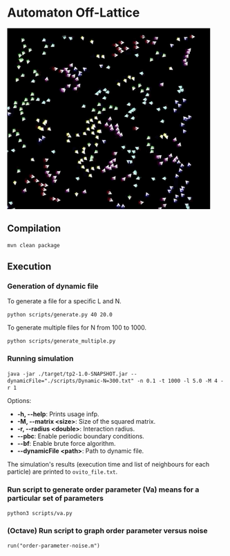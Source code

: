 # Automaton Off-Lattice

<img src="https://github.com/j1nma/Automaton-Off-Lattice/blob/master/automata.gif?raw=true"/>

## Compilation

```
mvn clean package
```

## Execution
### Generation of dynamic file
To generate a file for a specific L and N.
```
python scripts/generate.py 40 20.0
```

To generate multiple files for N from 100 to 1000.
```
python scripts/generate_multiple.py
```
### Running simulation

```
java -jar ./target/tp2-1.0-SNAPSHOT.jar --dynamicFile="./scripts/Dynamic-N=300.txt" -n 0.1 -t 1000 -l 5.0 -M 4 -r 1
```

Options:

* **-h, --help**: Prints usage infp.
* **-M, --matrix &lt;size>**: Size of the squared matrix.
* **-r, --radius &lt;double>**: Interaction radius.
* **--pbc**: Enable periodic boundary conditions.
* **--bf**: Enable brute force algorithm.
* **--dynamicFile &lt;path>**: Path to dynamic file.

The simulation's results (execution time and list of neighbours for each particle)
are printed to `ovito_file.txt`.

### Run script to generate order parameter (Va) means for a particular set of parameters

```
python3 scripts/va.py
```

### (Octave) Run script to graph order parameter versus noise

```
run("order-parameter-noise.m")
```
